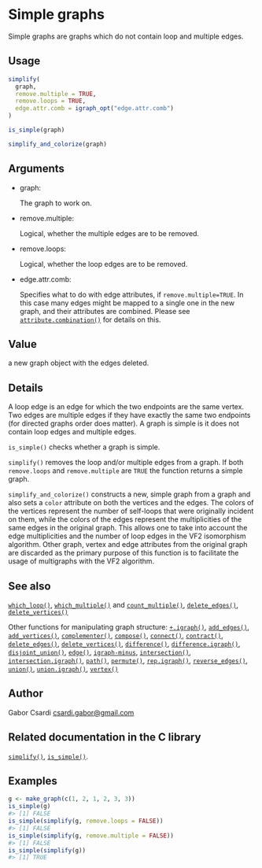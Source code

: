 # Simple graphs

Simple graphs are graphs which do not contain loop and multiple edges.

## Usage

``` r
simplify(
  graph,
  remove.multiple = TRUE,
  remove.loops = TRUE,
  edge.attr.comb = igraph_opt("edge.attr.comb")
)

is_simple(graph)

simplify_and_colorize(graph)
```

## Arguments

- graph:

  The graph to work on.

- remove.multiple:

  Logical, whether the multiple edges are to be removed.

- remove.loops:

  Logical, whether the loop edges are to be removed.

- edge.attr.comb:

  Specifies what to do with edge attributes, if `remove.multiple=TRUE`.
  In this case many edges might be mapped to a single one in the new
  graph, and their attributes are combined. Please see
  [`attribute.combination()`](https://r.igraph.org/reference/igraph-attribute-combination.md)
  for details on this.

## Value

a new graph object with the edges deleted.

## Details

A loop edge is an edge for which the two endpoints are the same vertex.
Two edges are multiple edges if they have exactly the same two endpoints
(for directed graphs order does matter). A graph is simple is it does
not contain loop edges and multiple edges.

`is_simple()` checks whether a graph is simple.

`simplify()` removes the loop and/or multiple edges from a graph. If
both `remove.loops` and `remove.multiple` are `TRUE` the function
returns a simple graph.

`simplify_and_colorize()` constructs a new, simple graph from a graph
and also sets a `color` attribute on both the vertices and the edges.
The colors of the vertices represent the number of self-loops that were
originally incident on them, while the colors of the edges represent the
multiplicities of the same edges in the original graph. This allows one
to take into account the edge multiplicities and the number of loop
edges in the VF2 isomorphism algorithm. Other graph, vertex and edge
attributes from the original graph are discarded as the primary purpose
of this function is to facilitate the usage of multigraphs with the VF2
algorithm.

## See also

[`which_loop()`](https://r.igraph.org/reference/which_multiple.md),
[`which_multiple()`](https://r.igraph.org/reference/which_multiple.md)
and
[`count_multiple()`](https://r.igraph.org/reference/which_multiple.md),
[`delete_edges()`](https://r.igraph.org/reference/delete_edges.md),
[`delete_vertices()`](https://r.igraph.org/reference/delete_vertices.md)

Other functions for manipulating graph structure:
[`+.igraph()`](https://r.igraph.org/reference/plus-.igraph.md),
[`add_edges()`](https://r.igraph.org/reference/add_edges.md),
[`add_vertices()`](https://r.igraph.org/reference/add_vertices.md),
[`complementer()`](https://r.igraph.org/reference/complementer.md),
[`compose()`](https://r.igraph.org/reference/compose.md),
[`connect()`](https://r.igraph.org/reference/ego.md),
[`contract()`](https://r.igraph.org/reference/contract.md),
[`delete_edges()`](https://r.igraph.org/reference/delete_edges.md),
[`delete_vertices()`](https://r.igraph.org/reference/delete_vertices.md),
[`difference()`](https://r.igraph.org/reference/difference.md),
[`difference.igraph()`](https://r.igraph.org/reference/difference.igraph.md),
[`disjoint_union()`](https://r.igraph.org/reference/disjoint_union.md),
[`edge()`](https://r.igraph.org/reference/edge.md),
[`igraph-minus`](https://r.igraph.org/reference/igraph-minus.md),
[`intersection()`](https://r.igraph.org/reference/intersection.md),
[`intersection.igraph()`](https://r.igraph.org/reference/intersection.igraph.md),
[`path()`](https://r.igraph.org/reference/path.md),
[`permute()`](https://r.igraph.org/reference/permute.md),
[`rep.igraph()`](https://r.igraph.org/reference/rep.igraph.md),
[`reverse_edges()`](https://r.igraph.org/reference/reverse_edges.md),
[`union()`](https://r.igraph.org/reference/union.md),
[`union.igraph()`](https://r.igraph.org/reference/union.igraph.md),
[`vertex()`](https://r.igraph.org/reference/vertex.md)

## Author

Gabor Csardi <csardi.gabor@gmail.com>

## Related documentation in the C library

[`simplify()`](https://igraph.org/c/html/0.10.17/igraph-Operators.html#igraph_simplify),
[`is_simple()`](https://igraph.org/c/html/0.10.17/igraph-Structural.html#igraph_is_simple).

## Examples

``` r
g <- make_graph(c(1, 2, 1, 2, 3, 3))
is_simple(g)
#> [1] FALSE
is_simple(simplify(g, remove.loops = FALSE))
#> [1] FALSE
is_simple(simplify(g, remove.multiple = FALSE))
#> [1] FALSE
is_simple(simplify(g))
#> [1] TRUE
```
